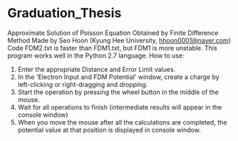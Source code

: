 # Graduation_Thesis
Approximate Solution of Poisson Equation Obtained by Finite Difference Method
Made by Seo Hoon (Kyung Hee University, hhoon0001@naver.com)
Code FDM2.txt is faster than FDM1.txt, but FDM1 is more unstable. 
This program works well in the Python 2.7 language.
How to use:
1. Enter the appropriate Distance and Error Limit values.
2. In the 'Electron Input and FDM Potential' window, create a charge by left-clicking or right-dragging and dropping.
3. Start the operation by pressing the wheel button in the middle of the mouse.
4. Wait for all operations to finish (intermediate results will appear in the console window)
5. When you move the mouse after all the calculations are completed, the potential value at that position is displayed in console window.
